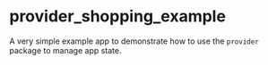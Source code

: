 # provider_shopping_example

A very simple example app to demonstrate how to use the `provider` package to manage app state.